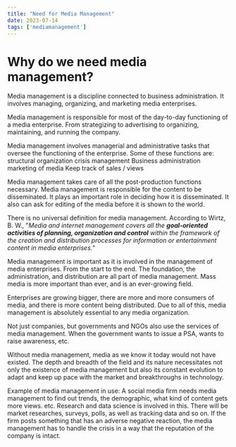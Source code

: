 ```yaml
---
title: "Need for Media Management"
date: 2023-07-14
tags: ['mediamanagement']
---
```


# Why do we need media management?

Media management is a discipline connected to business administration. It involves managing, organizing, and marketing media enterprises. 

Media management is responsible for most of the day-to-day functioning of a media enterprise. From strategizing to advertising to organizing, maintaining, and running the company. 

Media management involves managerial and administrative tasks that oversee the functioning of the enterprise. Some of these functions are:
structural organization
crisis management
Business administration
marketing of media
Keep track of sales / views

Media management takes care of all the post-production functions necessary. Media management is responsible for the content to be disseminated. It plays an important role in deciding how it is disseminated. It also can ask for editing of the media before it is shown to the world. 

There is no universal definition for media management. 
According to Wirtz, B. W.,  "*Media and internet management covers all the **goal-oriented activities of planning, organization and control** within the framework of the creation and distribution processes for information or entertainment content in media enterprises.*"

Media management is important as it is involved in the management of media enterprises. From the start to the end. The foundation, the administration, and distribution are all part of media management. Mass media is more important than ever, and is an ever-growing field. 

Enterprises are growing bigger, there are more and more consumers of media, and there is more content being distributed. Due to all of this, media management is absolutely essential to any media organization. 

Not just companies, but governments and NGOs also use the services of media management.  When the government wants to issue a PSA, wants to raise awareness, etc. 

Without media management, media as we know it today would not have existed. The depth and breadth of the field and its nature necessitates not only the existence of media management but also its constant evolution to adapt and keep up pace with the market and breakthroughs in technology. 

Example of media management in use: 
A social media firm needs media management to find out trends, the demographic, what kind of content gets more views. etc. Research and data science is involved in this. There will be market researches, surveys, polls, as well as tracking data and so on. If the firm posts something that has an adverse negative reaction, the media management has to handle the crisis in a way that the reputation of the company is intact. 
